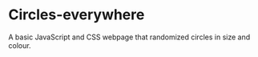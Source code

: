# Circles-everywhere
A basic JavaScript and CSS webpage that randomized circles in size and colour.
